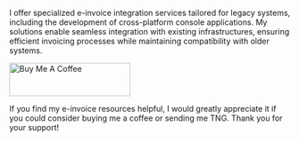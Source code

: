 I offer specialized e-invoice integration services tailored for legacy systems, including the development of cross-platform console applications. My solutions enable seamless integration with existing infrastructures, ensuring efficient invoicing processes while maintaining compatibility with older systems.


<a href="https://www.buymeacoffee.com/angelmay" target="_blank"><img src="https://cdn.buymeacoffee.com/buttons/v2/default-yellow.png" alt="Buy Me A Coffee" style="height: 60px !important;width: 217px !important;" ></a>

If you find my e-invoice resources helpful, I would greatly appreciate it if you could consider buying me a coffee or sending me TNG. Thank you for your support!

